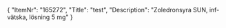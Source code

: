 {
  "ItemNr": "165272",
  "Title": "test",
  "Description": "Zoledronsyra SUN, inf-vätska, lösning 5 mg"
}